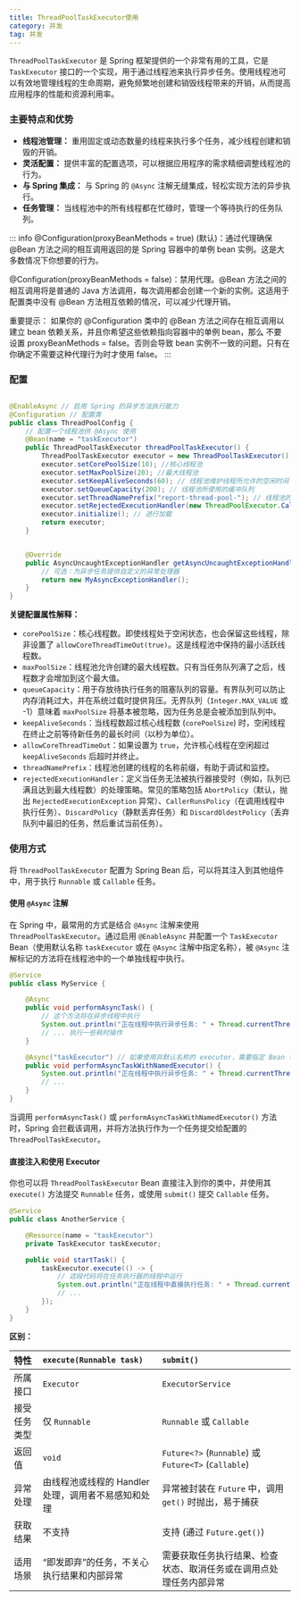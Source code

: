 ```yaml
---
title: ThreadPoolTaskExecutor使用
category: 并发
tag: 并发
---
```

 

`ThreadPoolTaskExecutor` 是 Spring 框架提供的一个非常有用的工具，它是 `TaskExecutor` 接口的一个实现，用于通过线程池来执行异步任务。使用线程池可以有效地管理线程的生命周期，避免频繁地创建和销毁线程带来的开销，从而提高应用程序的性能和资源利用率。

### 主要特点和优势

* **线程池管理：** 重用固定或动态数量的线程来执行多个任务，减少线程创建和销毁的开销。
* **灵活配置：** 提供丰富的配置选项，可以根据应用程序的需求精细调整线程池的行为。
* **与 Spring 集成：** 与 Spring 的 `@Async` 注解无缝集成，轻松实现方法的异步执行。
* **任务管理：** 当线程池中的所有线程都在忙碌时，管理一个等待执行的任务队列。

::: info
@Configuration(proxyBeanMethods = true) (默认)：通过代理确保 @Bean 方法之间的相互调用返回的是 Spring 容器中的单例 bean
实例。这是大多数情况下你想要的行为。

@Configuration(proxyBeanMethods = false)：禁用代理。@Bean 方法之间的相互调用将是普通的 Java 方法调用，每次调用都会创建一个新的实例。这适用于配置类中没有
@Bean 方法相互依赖的情况，可以减少代理开销。

重要提示： 如果你的 @Configuration 类中的 @Bean 方法之间存在相互调用以建立 bean 依赖关系，并且你希望这些依赖指向容器中的单例
bean，那么 不要 设置 proxyBeanMethods = false。否则会导致 bean 实例不一致的问题。只有在你确定不需要这种代理行为时才使用
false。
:::

### 配置

```java

@EnableAsync // 启用 Spring 的异步方法执行能力
@Configuration // 配置类
public class ThreadPoolConfig {
    // 配置一个线程池供 @Async 使用
    @Bean(name = "taskExecutor")
    public ThreadPoolTaskExecutor threadPoolTaskExecutor() {
        ThreadPoolTaskExecutor executor = new ThreadPoolTaskExecutor();
        executor.setCorePoolSize(10); //核心线程池
        executor.setMaxPoolSize(20); //最大线程池
        executor.setKeepAliveSeconds(60); // 线程池维护线程所允许的空闲时间
        executor.setQueueCapacity(200); // 线程池所使用的缓冲队列
        executor.setThreadNamePrefix("report-thread-pool-"); // 线程池的前缀
        executor.setRejectedExecutionHandler(new ThreadPoolExecutor.CallerRunsPolicy()); // 拒绝策略
        executor.initialize(); // 进行加载
        return executor;
    }


    @Override
    public AsyncUncaughtExceptionHandler getAsyncUncaughtExceptionHandler() {
        // 可选：为异步任务提供自定义的异常处理器
        return new MyAsyncExceptionHandler();
    }
}
```


**关键配置属性解释：**

* `corePoolSize`：核心线程数。即使线程处于空闲状态，也会保留这些线程，除非设置了 `allowCoreThreadTimeOut(true)`。这是线程池中保持的最小活跃线程数。
* `maxPoolSize`：线程池允许创建的最大线程数。只有当任务队列满了之后，线程数才会增加到这个最大值。
* `queueCapacity`：用于存放待执行任务的阻塞队列的容量。有界队列可以防止内存消耗过大，并在系统过载时提供背压。无界队列（`Integer.MAX_VALUE` 或 -1）意味着 `maxPoolSize` 将基本被忽略，因为任务总是会被添加到队列中。
* `keepAliveSeconds`：当线程数超过核心线程数 (`corePoolSize`) 时，空闲线程在终止之前等待新任务的最长时间（以秒为单位）。
* `allowCoreThreadTimeOut`：如果设置为 `true`，允许核心线程在空闲超过 `keepAliveSeconds` 后超时并终止。
* `threadNamePrefix`：线程池创建的线程的名称前缀，有助于调试和监控。
* `rejectedExecutionHandler`：定义当任务无法被执行器接受时（例如，队列已满且达到最大线程数）的处理策略。常见的策略包括 `AbortPolicy`（默认，抛出 `RejectedExecutionException` 异常）、`CallerRunsPolicy`（在调用线程中执行任务）、`DiscardPolicy`（静默丢弃任务）和 `DiscardOldestPolicy`（丢弃队列中最旧的任务，然后重试当前任务）。

### 使用方式

将 `ThreadPoolTaskExecutor` 配置为 Spring Bean 后，可以将其注入到其他组件中，用于执行 `Runnable` 或 `Callable` 任务。

#### 使用 `@Async` 注解

在 Spring 中，最常用的方式是结合 `@Async` 注解来使用 `ThreadPoolTaskExecutor`。通过启用 `@EnableAsync` 并配置一个 `TaskExecutor` Bean（使用默认名称 `taskExecutor` 或在 `@Async` 注解中指定名称），被 `@Async` 注解标记的方法将在线程池中的一个单独线程中执行。

```java
@Service
public class MyService {

    @Async
    public void performAsyncTask() {
        // 这个方法将在异步线程中执行
        System.out.println("正在线程中执行异步任务: " + Thread.currentThread().getName());
        // ... 执行一些耗时操作
    }

    @Async("taskExecutor") // 如果使用非默认名称的 executor，需要指定 Bean 名称
    public void performAsyncTaskWithNamedExecutor() {
        System.out.println("正在线程中执行异步任务: " + Thread.currentThread().getName());
        // ...
    }
}
```

当调用 `performAsyncTask()` 或 `performAsyncTaskWithNamedExecutor()` 方法时，Spring 会拦截该调用，并将方法执行作为一个任务提交给配置的 `ThreadPoolTaskExecutor`。

#### 直接注入和使用 Executor

你也可以将 `ThreadPoolTaskExecutor` Bean 直接注入到你的类中，并使用其 `execute()` 方法提交 `Runnable` 任务，或使用 `submit()` 提交 `Callable` 任务。

```java
@Service
public class AnotherService {

    @Resource(name = "taskExecutor")
    private TaskExecutor taskExecutor;

    public void startTask() {
        taskExecutor.execute(() -> {
            // 这段代码将在任务执行器的线程中运行
            System.out.println("正在线程中直接执行任务: " + Thread.currentThread().getName());
            // ...
        });
    }
}
```

**区别：**

| 特性         | `execute(Runnable task)`                    | `submit()`                                          |
| :----------- | :------------------------------------------ | :-------------------------------------------------- |
| 所属接口     | `Executor`                                  | `ExecutorService`                                   |
| 接受任务类型 | 仅 `Runnable`                               | `Runnable` 或 `Callable`                            |
| 返回值       | `void`                                      | `Future<?>` (`Runnable`) 或 `Future<T>` (`Callable`) |
| 异常处理     | 由线程池或线程的 Handler 处理，调用者不易感知和处理 | 异常被封装在 `Future` 中，调用 `get()` 时抛出，易于捕获 |
| 获取结果     | 不支持                                      | 支持 (通过 `Future.get()`)                          |
| 适用场景     | “即发即弃”的任务，不关心执行结果和内部异常    | 需要获取任务执行结果、检查状态、取消任务或在调用点处理任务内部异常 |